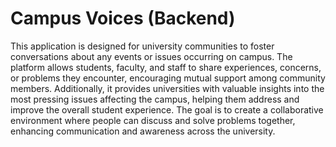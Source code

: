 # Campus Voices (Backend)

This application is designed for university communities to foster conversations about any events or issues occurring on campus. The platform allows students, faculty, and staff to share experiences, concerns, or problems they encounter, encouraging mutual support among community members. Additionally, it provides universities with valuable insights into the most pressing issues affecting the campus, helping them address and improve the overall student experience. The goal is to create a collaborative environment where people can discuss and solve problems together, enhancing communication and awareness across the university.
